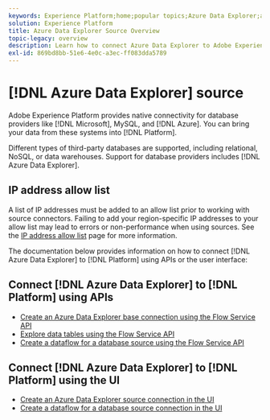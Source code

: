 ```yaml
---
keywords: Experience Platform;home;popular topics;Azure Data Explorer;azure data explorer
solution: Experience Platform
title: Azure Data Explorer Source Overview
topic-legacy: overview
description: Learn how to connect Azure Data Explorer to Adobe Experience Platform using APIs or the user interface.
exl-id: 869bd8bb-51e6-4e0c-a3ec-ff083dda5789
---
```

# [!DNL Azure Data Explorer] source

Adobe Experience Platform provides native connectivity for database providers like [!DNL Microsoft], MySQL, and [!DNL Azure]. You can bring your data from these systems into [!DNL Platform].

Different types of third-party databases are supported, including relational, NoSQL, or data warehouses. Support for database providers includes [!DNL Azure Data Explorer].

## IP address allow list

A list of IP addresses must be added to an allow list prior to working with source connectors. Failing to add your region-specific IP addresses to your allow list may lead to errors or non-performance when using sources. See the [IP address allow list](../../ip-address-allow-list.md) page for more information.

The documentation below provides information on how to connect [!DNL Azure Data Explorer] to [!DNL Platform] using APIs or the user interface:

## Connect [!DNL Azure Data Explorer] to [!DNL Platform] using APIs

- [Create an Azure Data Explorer base connection using the Flow Service API](../../tutorials/api/create/databases/data-explorer.md)
- [Explore data tables using the Flow Service API](../../tutorials/api/explore/tabular.md)
- [Create a dataflow for a database source using the Flow Service API](../../tutorials/api/collect/database-nosql.md)

## Connect [!DNL Azure Data Explorer] to [!DNL Platform] using the UI

- [Create an Azure Data Explorer source connection in the UI](../../tutorials/ui/create/databases/data-explorer.md)
- [Create a dataflow for a database source connection in the UI](../../tutorials/ui/dataflow/databases.md)
